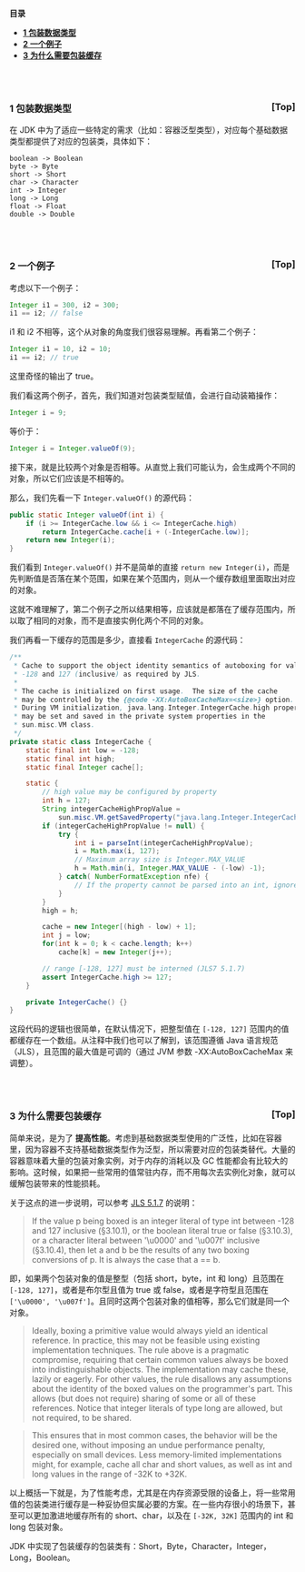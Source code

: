 <a name="index">**目录**</a>

- <a href="#ch1">**1 包装数据类型**</a>
- <a href="#ch2">**2 一个例子**</a>
- <a href="#ch3">**3 为什么需要包装缓存**</a>

<br>
<br>

### <a name="ch1">1 包装数据类型</a><a style="float:right;text-decoration:none;" href="#index">[Top]</a>

在 JDK 中为了适应一些特定的需求（比如：容器泛型类型），对应每个基础数据类型都提供了对应的包装类，具体如下：

```
boolean -> Boolean
byte -> Byte
short -> Short
char -> Character
int -> Integer
long -> Long
float -> Float
double -> Double
```

<br>
<br>

### <a name="ch2">2 一个例子</a><a style="float:right;text-decoration:none;" href="#index">[Top]</a>

考虑以下一个例子：

```java
Integer i1 = 300, i2 = 300;
i1 == i2; // false
```

i1 和 i2 不相等，这个从对象的角度我们很容易理解。再看第二个例子：

```java
Integer i1 = 10, i2 = 10;
i1 == i2; // true
```

这里奇怪的输出了 true。

我们看这两个例子，首先，我们知道对包装类型赋值，会进行自动装箱操作：

```java
Integer i = 9;
```

等价于：

```java
Integer i = Integer.valueOf(9);
```

接下来，就是比较两个对象是否相等。从直觉上我们可能认为，会生成两个不同的对象，所以它们应该是不相等的。

那么，我们先看一下 `Integer.valueOf()` 的源代码：

```java
public static Integer valueOf(int i) {
    if (i >= IntegerCache.low && i <= IntegerCache.high)
        return IntegerCache.cache[i + (-IntegerCache.low)];
    return new Integer(i);
}
```

我们看到 `Integer.valueOf()` 并不是简单的直接 `return new Integer(i)`，而是先判断值是否落在某个范围，如果在某个范围内，则从一个缓存数组里面取出对应的对象。

这就不难理解了，第二个例子之所以结果相等，应该就是都落在了缓存范围内，所以取了相同的对象，而不是直接实例化两个不同的对象。

我们再看一下缓存的范围是多少，直接看 `IntegerCache` 的源代码：

```java
/**
 * Cache to support the object identity semantics of autoboxing for values between
 * -128 and 127 (inclusive) as required by JLS.
 *
 * The cache is initialized on first usage.  The size of the cache
 * may be controlled by the {@code -XX:AutoBoxCacheMax=<size>} option.
 * During VM initialization, java.lang.Integer.IntegerCache.high property
 * may be set and saved in the private system properties in the
 * sun.misc.VM class.
 */
private static class IntegerCache {
    static final int low = -128;
    static final int high;
    static final Integer cache[];

    static {
        // high value may be configured by property
        int h = 127;
        String integerCacheHighPropValue =
            sun.misc.VM.getSavedProperty("java.lang.Integer.IntegerCache.high");
        if (integerCacheHighPropValue != null) {
            try {
                int i = parseInt(integerCacheHighPropValue);
                i = Math.max(i, 127);
                // Maximum array size is Integer.MAX_VALUE
                h = Math.min(i, Integer.MAX_VALUE - (-low) -1);
            } catch( NumberFormatException nfe) {
                // If the property cannot be parsed into an int, ignore it.
            }
        }
        high = h;

        cache = new Integer[(high - low) + 1];
        int j = low;
        for(int k = 0; k < cache.length; k++)
            cache[k] = new Integer(j++);

        // range [-128, 127] must be interned (JLS7 5.1.7)
        assert IntegerCache.high >= 127;
    }

    private IntegerCache() {}
}
```

这段代码的逻辑也很简单，在默认情况下，把整型值在 `[-128, 127]` 范围内的值都缓存在一个数组。从注释中我们也可以了解到，该范围遵循 Java 语言规范（JLS），且范围的最大值是可调的（通过 JVM 参数 -XX:AutoBoxCacheMax 来调整）。

<br>
<br>

### <a name="ch3">3 为什么需要包装缓存</a><a style="float:right;text-decoration:none;" href="#index">[Top]</a>

简单来说，是为了 **提高性能**。考虑到基础数据类型使用的广泛性，比如在容器里，因为容器不支持基础数据类型作为泛型，所以需要对应的包装类替代。大量的容器意味着大量的包装对象实例，对于内存的消耗以及 GC 性能都会有比较大的影响。这时候，如果把一些常用的值常驻内存，而不用每次去实例化对象，就可以缓解包装带来的性能损耗。

关于这点的进一步说明，可以参考 [JLS 5.1.7](https://docs.oracle.com/javase/specs/jls/se8/html/jls-5.html#jls-5.1.7) 的说明：

>If the value p being boxed is an integer literal of type int between -128 and 127 inclusive (§3.10.1), or the boolean literal true or false (§3.10.3), or a character literal between '\u0000' and '\u007f' inclusive (§3.10.4), then let a and b be the results of any two boxing conversions of p. It is always the case that a == b.

即，如果两个包装对象的值是整型（包括 short，byte，int 和 long）且范围在 `[-128, 127]`，或者是布尔型且值为 true 或 false，或者是字符型且范围在 `['\u0000', '\u007f']`。且同时这两个包装对象的值相等，那么它们就是同一个对象。

>Ideally, boxing a primitive value would always yield an identical reference. In practice, this may not be feasible using existing implementation techniques. The rule above is a pragmatic compromise, requiring that certain common values always be boxed into indistinguishable objects. The implementation may cache these, lazily or eagerly. For other values, the rule disallows any assumptions about the identity of the boxed values on the programmer's part. This allows (but does not require) sharing of some or all of these references. Notice that integer literals of type long are allowed, but not required, to be shared.

>This ensures that in most common cases, the behavior will be the desired one, without imposing an undue performance penalty, especially on small devices. Less memory-limited implementations might, for example, cache all char and short values, as well as int and long values in the range of -32K to +32K.

以上概括一下就是，为了性能考虑，尤其是在内存资源受限的设备上，将一些常用值的包装类进行缓存是一种妥协但实属必要的方案。在一些内存很小的场景下，甚至可以更加激进地缓存所有的 short、char，以及在 `[-32K, 32K]` 范围内的 int 和 long 包装对象。

JDK 中实现了包装缓存的包装类有：Short，Byte，Character，Integer，Long，Boolean。


































































